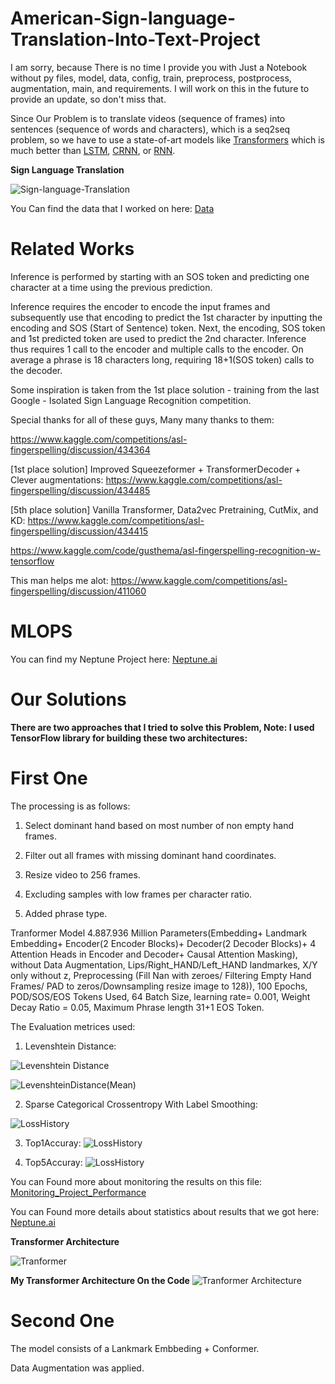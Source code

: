# American-Sign-language-Translation-Into-Text-Project

I am sorry, because There is no time I provide you with Just a Notebook without py files, model, data, config, train, preprocess, postprocess, augmentation, main, and requirements. I will work on this in the future to provide an update, so don't miss that.

Since Our Problem is to translate videos (sequence of frames) into sentences (sequence of words and characters), which is a seq2seq problem, so we have to use a state-of-art models like [Transformers](https://arxiv.org/abs/1706.03762) which is much better than [LSTM](https://arxiv.org/abs/1909.09586), [CRNN](https://arxiv.org/abs/1909.09586), or [RNN](https://arxiv.org/abs/1808.03314).

**Sign Language Translation**

![Sign-language-Translation](ASLTRANSLATION.png)

You Can find the data that I worked on here: [Data](https://www.kaggle.com/competitions/asl-fingerspelling/data)

# Related Works

Inference is performed by starting with an SOS token and predicting one character at a time using the previous prediction.

Inference requires the encoder to encode the input frames and subsequently use that encoding to predict the 1st character by inputting the encoding and SOS (Start of Sentence) token. Next, the encoding, SOS token and 1st predicted token are used to predict the 2nd character. Inference thus requires 1 call to the encoder and multiple calls to the encoder. On average a phrase is 18 characters long, requiring 18+1(SOS token) calls to the decoder.

Some inspiration is taken from the 1st place solution - training from the last Google - Isolated Sign Language Recognition competition.

Special thanks for all of these guys, Many many thanks to them:

https://www.kaggle.com/competitions/asl-fingerspelling/discussion/434364

[1st place solution] Improved Squeezeformer + TransformerDecoder + Clever augmentations: https://www.kaggle.com/competitions/asl-fingerspelling/discussion/434485

[5th place solution] Vanilla Transformer, Data2vec Pretraining, CutMix, and KD: https://www.kaggle.com/competitions/asl-fingerspelling/discussion/434415

https://www.kaggle.com/code/gusthema/asl-fingerspelling-recognition-w-tensorflow

This man helps me alot: https://www.kaggle.com/competitions/asl-fingerspelling/discussion/411060

# MLOPS
You can find my Neptune Project here: [Neptune.ai](https://app.neptune.ai/o/ASL-/org/ASL/runs/table?viewId=9aead532-6950-48b8-8705-bf902d065200)

# Our Solutions

**There are two approaches that I tried to solve this Problem, Note: I used TensorFlow library for building these two architectures:**

# First One

The processing is as follows:

1) Select dominant hand based on most number of non empty hand frames.

2) Filter out all frames with missing dominant hand coordinates.

3) Resize video to 256 frames.

4) Excluding samples with low frames per character ratio.

5) Added phrase type.

Tranformer Model 4.887.936 Million Parameters(Embedding+ Landmark Embedding+ Encoder(2 Encoder Blocks)+ Decoder(2 Decoder Blocks)+ 4 Attention Heads in Encoder and Decoder+ Causal Attention Masking), without Data Augmentation, Lips/Right_HAND/Left_HAND landmarkes, X/Y only without z, Preprocessing (Fill Nan with zeroes/ Filtering Empty Hand Frames/ PAD to zeros/Downsampling resize image to 128)), 100 Epochs, POD/SOS/EOS Tokens Used, 64 Batch Size, learning rate= 0.001, Weight Decay Ratio = 0.05, Maximum Phrase length 31+1 EOS Token.

The Evaluation metrices used:

1) Levenshtein Distance:

![Levenshtein Distance](LevenshteinDistance.png)

![LevenshteinDistance(Mean)](LevenshteinDistance(Mean).png)

2) Sparse Categorical Crossentropy With Label Smoothing:

![LossHistory](LossHistory.png)

3) Top1Accuray:
![LossHistory](TOP1.png)

4) Top5Accuray:
![LossHistory](TOP5.png)

You can Found more about monitoring the results on this file: [Monitoring_Project_Performance](Monitoring_Project_Performance.docx)

You can Found more details about statistics about results that we got here: [Neptune.ai](https://app.neptune.ai/o/ASL-/org/ASL/runs/table?viewId=9aead532-6950-48b8-8705-bf902d065200)

**Transformer Architecture**

![Tranformer](TRANFORMERARCHITECTURE.png)

**My Transformer Architecture On the Code**
![Tranformer Architecture](model.png)

# Second One

The model consists of a Lankmark Embbeding + Conformer.

Data Augmentation was applied.




